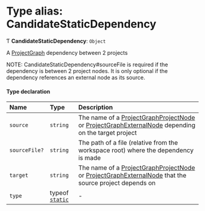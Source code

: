 # Type alias: CandidateStaticDependency

Ƭ **CandidateStaticDependency**: `Object`

A [ProjectGraph](../../devkit/documents/ProjectGraph) dependency between 2 projects

NOTE: CandidateStaticDependency#sourceFile is required if the dependency is
between 2 project nodes. It is only optional if the dependency references an external
node as its source.

#### Type declaration

| Name          | Type                                                            | Description                                                                                                                                                                                               |
| :------------ | :-------------------------------------------------------------- | :-------------------------------------------------------------------------------------------------------------------------------------------------------------------------------------------------------- |
| `source`      | `string`                                                        | The name of a [ProjectGraphProjectNode](../../devkit/documents/ProjectGraphProjectNode) or [ProjectGraphExternalNode](../../devkit/documents/ProjectGraphExternalNode) depending on the target project    |
| `sourceFile?` | `string`                                                        | The path of a file (relative from the workspace root) where the dependency is made                                                                                                                        |
| `target`      | `string`                                                        | The name of a [ProjectGraphProjectNode](../../devkit/documents/ProjectGraphProjectNode) or [ProjectGraphExternalNode](../../devkit/documents/ProjectGraphExternalNode) that the source project depends on |
| `type`        | typeof [`static`](../../devkit/documents/DependencyType#static) | -                                                                                                                                                                                                         |
